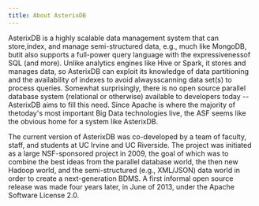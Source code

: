 ```yaml
---
title: About AsterixDB
---
```


AsterixDB is a highly scalable data management system that can store,index, and manage semi-structured data, e.g., much like MongoDB, butit also supports a full-power query language with the expressivenessof SQL (and more). Unlike analytics engines like Hive or Spark, it stores and manages data, so AsterixDB can exploit its knowledge of data partitioning and the availability of indexes to avoid alwaysscanning data set(s) to process queries. Somewhat surprisingly, there is no open source parallel database system (relational or otherwise) available to developers today -- AsterixDB aims to fill this need. Since Apache is where the majority of thetoday's most important Big Data technologies live, the ASF seems like the obvious home for a system like AsterixDB.


The current version of AsterixDB was co-developed by a team of faculty, staff, and students at UC Irvine and UC Riverside. The project was initiated as a large NSF-sponsored project in 2009, the goal of which was to combine the best ideas from the parallel database world, the then new Hadoop world, and the semi-structured (e.g., XML/JSON) data world in order to create a next-generation BDMS. A first informal open source release was made four years later, in June of 2013, under the Apache Software License 2.0.
